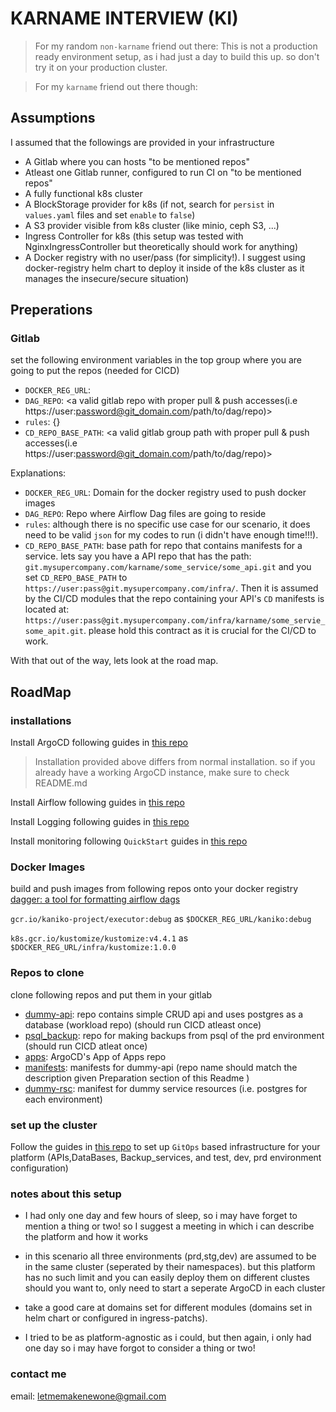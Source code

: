 # KARNAME INTERVIEW (KI)

> For my random `non-karname` friend out there: This is not a production ready environment setup, as i had just a day to build this up.
so don't try it on your production cluster.

> For my `karname` friend out there though:

## Assumptions 
I assumed that the followings are provided in your infrastructure
- A Gitlab where you can hosts "to be mentioned repos" 
- Atleast one Gitlab runner, configured to run CI on "to be mentioned repos"
- A fully functional k8s cluster
- A BlockStorage provider for k8s (if not, search for `persist` in `values.yaml` files and set `enable` to `false`)
- A S3 provider visible from k8s cluster (like minio, ceph S3, ...)
- Ingress Controller for k8s (this setup was tested with NginxIngressController but theoretically should work for anything)
- A Docker registry with no user/pass (for simplicity!). I suggest using docker-registry helm chart to deploy it inside of the k8s cluster as it manages the insecure/secure situation)

## Preperations

### Gitlab 
set the following environment variables in the top group where you are going to put the repos (needed for CICD)
- `DOCKER_REG_URL`: <Docker Registry Domain> 
- `DAG_REPO`: <a valid gitlab repo with proper pull & push accesses(i.e https://user:password@git_domain.com/path/to/dag/repo)>
- `rules`: {} 
- `CD_REPO_BASE_PATH`: <a valid gitlab group path with proper pull & push accesses(i.e https://user:password@git_domain.com/path/to/dag/repo)>

Explanations: 
- `DOCKER_REG_URL`: Domain for the docker registry used to push docker images
- `DAG_REPO`: Repo where Airflow Dag files are going to reside
- `rules`: although there is no specific use case for our scenario, it does need to be valid `json` for my codes to run (i didn't have enough time!!!).
- `CD_REPO_BASE_PATH`: base path for repo that contains manifests for a service.
lets say you have a API repo that has the path: `git.mysupercompany.com/karname/some_service/some_api.git` and you set `CD_REPO_BASE_PATH` to `https://user:pass@git.mysupercompany.com/infra/`. Then it is assumed by the CI/CD modules that the repo containing your API's `CD` manifests is located at: `https://user:pass@git.mysupercompany.com/infra/karname/some_servie_some_apit.git`.
please hold this contract as it is crucial for the CI/CD to work.

With that out of the way, lets look at the road map.

## RoadMap

### installations 
Install ArgoCD following guides in [this repo](https://github.com/karname-interview/argocd)
> Installation provided above differs from normal installation. so if you already have a working ArgoCD instance, make sure to check README.md

Install Airflow following guides in [this repo](https://github.com/karname-interview/airflow)

Install Logging following guides in [this repo](https://github.com/karname-interview/logging)

Install monitoring following `QuickStart` guides in [this repo](https://github.com/karname-interview/monitoring)


### Docker Images 
build and push images from following repos onto your docker registry
[dagger: a tool for formatting airflow dags](https://github.com/karname-interview/dagger)

`gcr.io/kaniko-project/executor:debug` as `$DOCKER_REG_URL/kaniko:debug`

`k8s.gcr.io/kustomize/kustomize:v4.4.1` as `$DOCKER_REG_URL/infra/kustomize:1.0.0`

### Repos to clone 
clone following repos and put them in your gitlab
- [dummy-api](https://github.com/karname-interview/dummy-api): repo contains simple CRUD api and uses postgres as a database (workload repo) (should run CICD atleast once)
- [psql_backup](https://github.com/karname-interview/psql_backup): repo for making backups from psql of the prd environment (should run CICD atleat once)
- [apps](https://github.com/karname-interview/apps): ArgoCD's App of Apps repo
- [manifests](https://github.com/karname-interview/manifests): manifests for dummy-api (repo name should match the description given Preparation section of this Readme )
- [dummy-rsc](https://github.com/karname-interview/dummy-rsc): manifest for dummy service resources (i.e. postgres for each environment)

### set up the cluster
Follow the guides in [this repo](https://github.com/karname-interview/applications) to set up `GitOps` based infrastructure for your platform (APIs,DataBases, Backup_services, and test, dev, prd environment configuration)


### notes about this setup 

- I had only one day and few hours of sleep, so i may have forget to mention a thing or two! so I suggest a meeting in which i can describe the platform and how it works

- in this scenario all three environments (prd,stg,dev) are assumed to be in the same cluster (seperated by their namespaces). but this platform has no such limit and you can easily deploy them on different clustes should you want to, only need to start a seperate ArgoCD in each cluster

- take a good care at domains set for different modules (domains set in helm chart or configured in ingress-patchs).

- I tried to be as platform-agnostic as i could, but then again, i only had one day so i may have forgot to consider a thing or two!


### contact me 
email: letmemakenewone@gmail.com 


